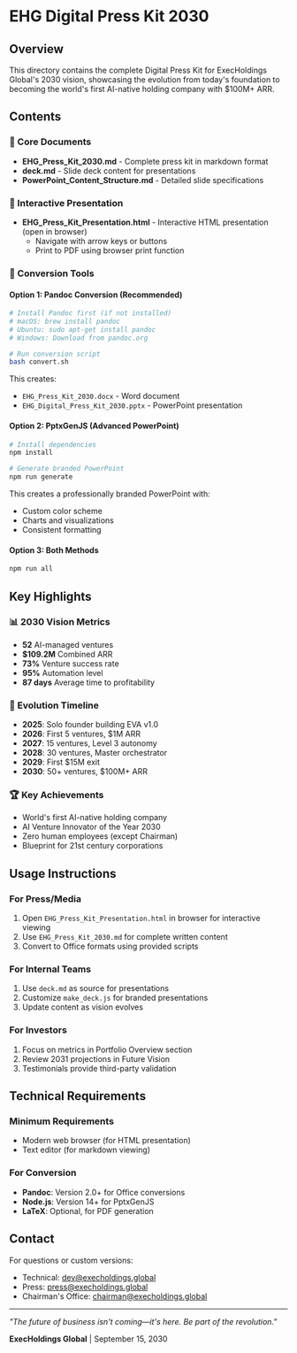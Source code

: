 # EHG Digital Press Kit 2030

## Overview
This directory contains the complete Digital Press Kit for ExecHoldings Global's 2030 vision, showcasing the evolution from today's foundation to becoming the world's first AI-native holding company with $100M+ ARR.

## Contents

### 📄 Core Documents
- **EHG_Press_Kit_2030.md** - Complete press kit in markdown format
- **deck.md** - Slide deck content for presentations
- **PowerPoint_Content_Structure.md** - Detailed slide specifications

### 🎨 Interactive Presentation
- **EHG_Press_Kit_Presentation.html** - Interactive HTML presentation (open in browser)
  - Navigate with arrow keys or buttons
  - Print to PDF using browser print function

### 🔧 Conversion Tools

#### Option 1: Pandoc Conversion (Recommended)
```bash
# Install Pandoc first (if not installed)
# macOS: brew install pandoc
# Ubuntu: sudo apt-get install pandoc
# Windows: Download from pandoc.org

# Run conversion script
bash convert.sh
```

This creates:
- `EHG_Press_Kit_2030.docx` - Word document
- `EHG_Digital_Press_Kit_2030.pptx` - PowerPoint presentation

#### Option 2: PptxGenJS (Advanced PowerPoint)
```bash
# Install dependencies
npm install

# Generate branded PowerPoint
npm run generate
```

This creates a professionally branded PowerPoint with:
- Custom color scheme
- Charts and visualizations
- Consistent formatting

#### Option 3: Both Methods
```bash
npm run all
```

## Key Highlights

### 📊 2030 Vision Metrics
- **52** AI-managed ventures
- **$109.2M** Combined ARR
- **73%** Venture success rate
- **95%** Automation level
- **87 days** Average time to profitability

### 🚀 Evolution Timeline
- **2025**: Solo founder building EVA v1.0
- **2026**: First 5 ventures, $1M ARR
- **2027**: 15 ventures, Level 3 autonomy
- **2028**: 30 ventures, Master orchestrator
- **2029**: First $15M exit
- **2030**: 50+ ventures, $100M+ ARR

### 🏆 Key Achievements
- World's first AI-native holding company
- AI Venture Innovator of the Year 2030
- Zero human employees (except Chairman)
- Blueprint for 21st century corporations

## Usage Instructions

### For Press/Media
1. Open `EHG_Press_Kit_Presentation.html` in browser for interactive viewing
2. Use `EHG_Press_Kit_2030.md` for complete written content
3. Convert to Office formats using provided scripts

### For Internal Teams
1. Use `deck.md` as source for presentations
2. Customize `make_deck.js` for branded presentations
3. Update content as vision evolves

### For Investors
1. Focus on metrics in Portfolio Overview section
2. Review 2031 projections in Future Vision
3. Testimonials provide third-party validation

## Technical Requirements

### Minimum Requirements
- Modern web browser (for HTML presentation)
- Text editor (for markdown viewing)

### For Conversion
- **Pandoc**: Version 2.0+ for Office conversions
- **Node.js**: Version 14+ for PptxGenJS
- **LaTeX**: Optional, for PDF generation

## Contact

For questions or custom versions:
- Technical: dev@execholdings.global
- Press: press@execholdings.global
- Chairman's Office: chairman@execholdings.global

---

*"The future of business isn't coming—it's here. Be part of the revolution."*

**ExecHoldings Global** | September 15, 2030